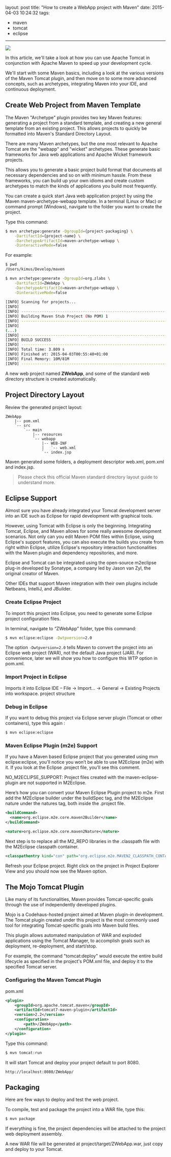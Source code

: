 layout: post
title: "How to create a WebApp project with Maven"
date: 2015-04-03 10:24:32
tags:
- maven
- tomcat
- eclipse
---

![](/images/maven_webapp.png)

In this article, we'll take a look at how you can use Apache Tomcat in conjunction with Apache Maven to speed up your development cycle.

We'll start with some Maven basics, including a look at the various versions of the Maven Tomcat plugin, and then move on to some more advanced concepts, such as archetypes, integrating Maven into your IDE, and continuous deployment.

<!-- more -->

## Create Web Project from Maven Template

The Maven "Archetype" plugin provides two key Maven features: generating a project from a standard template, and creating a new general template from an existing project. This allows projects to quickly be formatted into Maven's Standard Directory Layout.

There are many Maven archetypes, but the one most relevant to Apache Tomcat are the "webapp" and "wicket" archetypes. These generate basic frameworks for Java web applications and Apache Wicket framework projects.

This allows you to generate a basic project build format that documents all necessary dependencies and so on with minimum hassle. From these frameworks, you can build up your own idioms and create custom archetypes to match the kinds of applications you build most frequently.

You can create a quick start Java web application project by using the Maven maven-archetype-webapp template. In a terminal (Linux or Mac) or command prompt (Windows), navigate to the folder you want to create the project.

Type this command:

~~~bash
$ mvn archetype:generate -DgroupId={project-packaging} \
	-DartifactId={project-name} \
	-DarchetypeArtifactId=maven-archetype-webapp \
	-DinteractiveMode=false
~~~

For example:

~~~bash
$ pwd
/Users/kimus/Develop/maven

$ mvn archetype:generate -DgroupId=org.zlabs \
	-DartifactId=ZWebApp \
	-DarchetypeArtifactId=maven-archetype-webapp \
	-DinteractiveMode=false
 
[INFO] Scanning for projects...
[INFO]
[INFO] ------------------------------------------------------------------------
[INFO] Building Maven Stub Project (No POM) 1
[INFO] ------------------------------------------------------------------------
[INFO]
(...)
[INFO] ------------------------------------------------------------------------
[INFO] BUILD SUCCESS
[INFO] ------------------------------------------------------------------------
[INFO] Total time: 3.809 s
[INFO] Finished at: 2015-04-03T00:55:40+01:00
[INFO] Final Memory: 10M/81M
[INFO] ------------------------------------------------------------------------
~~~

A new web project named __ZWebApp__, and some of the standard web directory structure is created automatically.


## Project Directory Layout

Review the generated project layout:

```
ZWebApp
    |-- pom.xml
    `-- src
        `-- main
            |-- resources
            `-- webapp
                |-- WEB-INF
                |   `-- web.xml
                `-- index.jsp
```

Maven generated some folders, a deployment descriptor web.xml, pom.xml and index.jsp.

> Please check this official Maven standard directory layout guide to understand more.


## Eclipse Support

Almost sure you have already integrated your Tomcat development server into an IDE such as Eclipse for rapid development with graphical tools.

However, using Tomcat with Eclipse is only the beginning. Integrating Tomcat, Eclipse, and Maven allows for some really awesome development scenarios. Not only can you edit Maven POM files within Eclipse, using Eclipse's support features, you can also execute the builds you create from right within Eclipse, utilize Eclipse's repository interaction functionalities with the Maven plugin and dependency repositories, and more.

Eclipse and Tomcat can be integrated using the open-source m2eclipse plug-in developed by Sonatype, a company led by Jason van Zyl, the original creator of Maven.

Other IDEs that support Maven integration with their own plugins include Netbeans, IntelliJ, and JBuilder.


### Create Eclipse Project

To import this project into Eclipse, you need to generate some Eclipse project configuration files.

In terminal, navigate to “ZWebApp” folder, type this command:

~~~bash
$ mvn eclipse:eclipse -Dwtpversion=2.0
~~~

The option `-Dwtpversion=2.0` tells Maven to convert the project into an Eclipse web project (WAR), not the default Java project (JAR). For convenience, later we will show you how to configure this WTP option in pom.xml.


### Import Project in Eclipse

Imports it into Eclipse IDE – File -> Import... -> General -> Existing Projects into workspace.
project structure


### Debug in Eclipse

If you want to debug this project via Eclipse server plugin (Tomcat or other containers), type this again :

~~~bash
$ mvn eclipse:eclipse
~~~

### Maven Eclipse Plugin (m2e) Support

If you have a Maven based Eclipse project that you generated using mvn eclipse:eclipse, you’ll notice you won’t be able to use M2Eclipse (m2e) with it. If you look at the Eclipse .project file, you’ll see this comment.

NO_M2ECLIPSE_SUPPORT: Project files created with the maven-eclipse-plugin are not supported in M2Eclipse.

Here’s how you can convert your Maven Eclipse Plugin project to m2e. First add the M2Eclipse builder under the buildSpec tag, and the M2Eclipse nature under the natures tag, both inside the .project file.
	
~~~xml
<buildCommand>
  <name>org.eclipse.m2e.core.maven2Builder</name>
</buildCommand>
~~~

~~~xml
<nature>org.eclipse.m2e.core.maven2Nature</nature>
~~~

Next step is to replace all the M2_REPO libraries in the .classpath file with the M2Eclipse classpath container.

~~~	xml
<classpathentry kind="con" path="org.eclipse.m2e.MAVEN2_CLASSPATH_CONTAINER" />
~~~


Refresh your Eclipse project. Right click on the project in Project Explorer View and you should now see the Maven option.



## The Mojo Tomcat Plugin

Like many of its functionalities, Maven provides Tomcat-specific goals through the use of independently developed plugins.

Mojo is a Codehaus-hosted project aimed at Maven plugin-in development.  The Tomcat plugin created under this project is the most commonly used tool for integrating Tomcat-specific goals into Maven build files.  

This plugin allows automated manipulation of WAR and exploded applications using the Tomcat Manager, to accomplish goals such as deployment, re-deployment, and start/stop.  

For example, the command "tomcat:deploy" would execute the entire build lifecycle as specified in the project's POM.xml file, and deploy it to the specified Tomcat server.


### Configuring the Maven Tomcat Plugin

pom.xml

~~~xml
<plugin>
	<groupId>org.apache.tomcat.maven</groupId>
	<artifactId>tomcat7-maven-plugin</artifactId>
	<version>2.2</version>
	<configuration>
		<path>/ZWebApp</path>
	</configuration>
</plugin>
~~~

Type this command:

~~~bash
$ mvn tomcat:run
~~~

It will start Tomcat and deploy your project default to port 8080.

`http://localhost:8080/ZWebApp/`


## Packaging

Here are few ways to deploy and test the web project.

To compile, test and package the project into a WAR file, type this:

~~~bash
$ mvn package
~~~

If everything is fine, the project dependencies will be attached to the project web deployment assembly.

A new WAR file will be generated at project/target/ZWebApp.war, just copy and deploy to your Tomcat.


